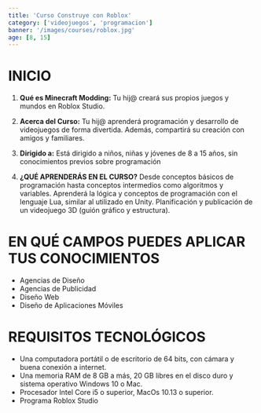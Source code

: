```yaml
---
title: 'Curso Construye con Roblox'
category: ['videojuegos', 'programacion']
banner: '/images/courses/roblox.jpg'
age: [8, 15]
---
```


# INICIO

1. **Qué es Minecraft Modding:** Tu hij@ creará sus propios juegos y mundos en Roblox Studio. 

2. **Acerca del Curso:** Tu hij@ aprenderá programación y desarrollo de videojuegos de forma divertida. Además, compartirá su creación con amigos y familiares.

3. **Dirigido a:** Está dirigido a niños, niñas y jóvenes de 8 a 15 años, sin conocimientos previos sobre programación
 
4. **¿QUÉ APRENDERÁS EN EL CURSO?** Desde conceptos básicos de programación hasta conceptos intermedios como algoritmos y variables. Aprenderá la lógica y conceptos de programación con el lenguaje Lua, similar al utilizado en Unity. Planificación y publicación de un videojuego 3D (guión gráfico y estructura).

# EN QUÉ CAMPOS PUEDES APLICAR TUS CONOCIMIENTOS
- Agencias de Diseño
- Agencias de Publicidad
- Diseño Web
- Diseño de Aplicaciones Móviles

# REQUISITOS TECNOLÓGICOS

- Una computadora portátil o de escritorio de 64 bits, con cámara y buena conexión a internet.
- Una memoria RAM de 8 GB a más, 20 GB libres en el disco duro y sistema operativo Windows 10 o Mac.
- Procesador Intel Core i5 o superior, MacOs 10.13 o superior.
- Programa Roblox Studio